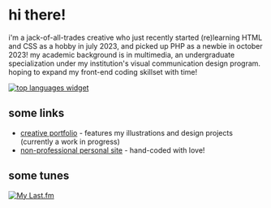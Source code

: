 # hi there!

i'm a jack-of-all-trades creative who just recently started (re)learning HTML and CSS as a hobby in july 2023, and picked up PHP as a newbie in october 2023! my academic background is in multimedia, an undergraduate specialization under my institution's visual communication design program. hoping to expand my front-end coding skillset with time!

[![top languages widget](https://top-languages-brown.vercel.app/api/top-langs/?username=jasm1nii&theme=synthwave&layout=donut&text_color=ffffff&hide_border=true&hide=markdown)](https://github.com/anuraghazra/github-readme-stats)

## some links
- [creative portfolio](https://jasmineamalia.com/) - features my illustrations and design projects (currently a work in progress)
- [non-professional personal site](https://jasm1nii.xyz/) - hand-coded with love!

## some tunes
[![My Last.fm](https://lastfm-recently-played.vercel.app/api?user=jasm1nii)](https://www.last.fm/user/jasm1nii)

<!--
**jasm1nii/jasm1nii** is a ✨ _special_ ✨ repository because its `README.md` (this file) appears on your GitHub profile.

Here are some ideas to get you started:

- 🔭 I’m currently working on ...
- 🌱 I’m currently learning ...
- 👯 I’m looking to collaborate on ...
- 🤔 I’m looking for help with ...
- 💬 Ask me about ...
- 📫 How to reach me: ...
- 😄 Pronouns: ...
- ⚡ Fun fact: ...
-->
